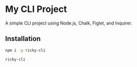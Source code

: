 # My CLI Project

A simple CLI project using Node.js, Chalk, Figlet, and Inquirer.

## Installation

```bash
npm i -g ricky-cli
```

```bash
ricky-cli
```
